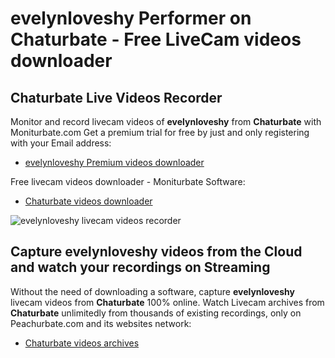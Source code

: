 # evelynloveshy Performer on Chaturbate - Free LiveCam videos downloader

## Chaturbate Live Videos Recorder

Monitor and record livecam videos of **evelynloveshy** from **Chaturbate** with Moniturbate.com
Get a premium trial for free by just and only registering with your Email address:
* [evelynloveshy Premium videos downloader](https://moniturbate.com/request-demo-licence-key.html)

Free livecam videos downloader - Moniturbate Software:
* [Chaturbate videos downloader](https://moniturbate.com/moniturbate-download-software.html)

![evelynloveshy livecam videos recorder](https://peachurnet.com/templates/moniturbate-software.png)


## Capture evelynloveshy videos from the Cloud and watch your recordings on Streaming

Without the need of downloading a software, capture **evelynloveshy** livecam videos from **Chaturbate** 100% online.
Watch Livecam archives from **Chaturbate** unlimitedly from thousands of existing recordings, only on Peachurbate.com and its websites network:
* [Chaturbate videos archives](https://peachurnet.com/)